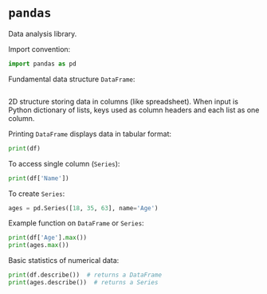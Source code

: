 # `pandas`

Data analysis library.

Import convention:

```python
import pandas as pd
```

Fundamental data structure `DataFrame`:

```python
```

2D structure storing data in columns (like spreadsheet). When input is Python dictionary of lists, keys used as column headers and each list as one column.

Printing `DataFrame` displays data in tabular format:

```python
print(df)
```

To access single column (`Series`):

```python
print(df['Name'])
```

To create `Series`:

```python
ages = pd.Series([18, 35, 63], name='Age')
```

Example function on `DataFrame` or `Series`:

```python
print(df['Age'].max())
print(ages.max())
```

Basic statistics of numerical data:

```python
print(df.describe())  # returns a DataFrame
print(ages.describe())  # returns a Series
```
